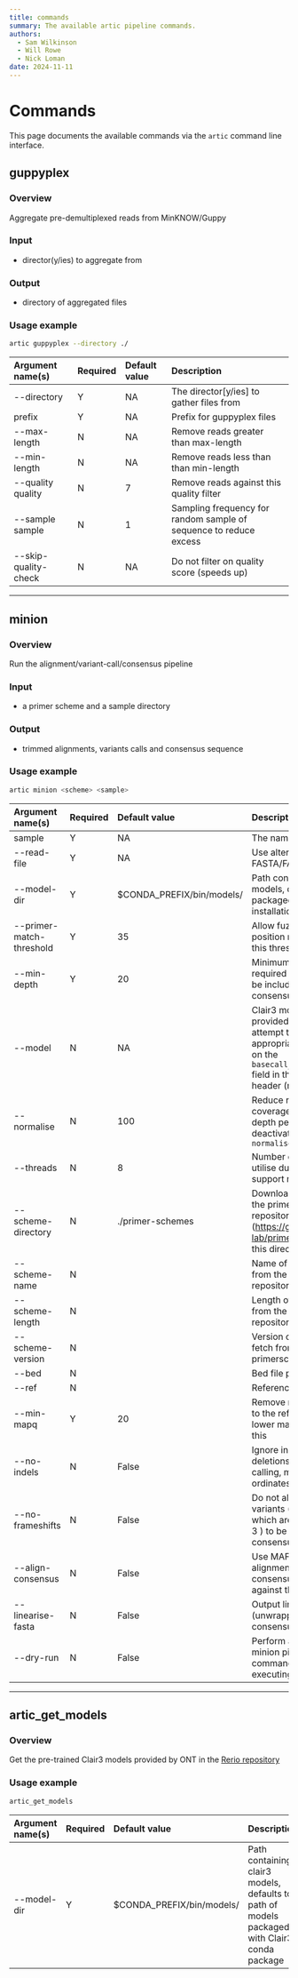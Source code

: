 ```yaml
---
title: commands
summary: The available artic pipeline commands.
authors:
  - Sam Wilkinson
  - Will Rowe
  - Nick Loman
date: 2024-11-11
---
```


# Commands

This page documents the available commands via the `artic` command line interface.

## guppyplex

### Overview

Aggregate pre-demultiplexed reads from MinKNOW/Guppy

### Input

- director(y/ies) to aggregate from

### Output

- directory of aggregated files

### Usage example

```bash
artic guppyplex --directory ./
```

| Argument name(s)     | Required | Default value | Description                                                       |
| :------------------- | :------- | :------------ | :---------------------------------------------------------------- |
| --directory          | Y        | NA            | The director[y/ies] to gather files from                          |
| prefix               | Y        | NA            | Prefix for guppyplex files                                        |
| --max-length         | N        | NA            | Remove reads greater than max-length                              |
| --min-length         | N        | NA            | Remove reads less than than min-length                            |
| --quality quality    | N        | 7             | Remove reads against this quality filter                          |
| --sample sample      | N        | 1             | Sampling frequency for random sample of sequence to reduce excess |
| --skip-quality-check | N        | NA            | Do not filter on quality score (speeds up)                        |

---

## minion

### Overview

Run the alignment/variant-call/consensus pipeline

### Input

- a primer scheme and a sample directory

### Output

- trimmed alignments, variants calls and consensus sequence

### Usage example

```bash
artic minion <scheme> <sample>
```

| Argument name(s)         | Required | Default value             | Description                                                                                                                                                                              |
| :----------------------- | :------- | :------------------------ | :--------------------------------------------------------------------------------------------------------------------------------------------------------------------------------------- |
| sample                   | Y        | NA                        | The name of the sample                                                                                                                                                                   |
| --read-file              | Y        | NA                        | Use alternative FASTA/FASTQ file to <sample>.fasta                                                                                                                                       |
| --model-dir              | Y        | $CONDA_PREFIX/bin/models/ | Path containing clair3 models, defaults to models packaged with conda installation                                                                                                       |
| --primer-match-threshold | Y        | 35                        | Allow fuzzy primer position matching within this threshold                                                                                                                               |
| --min-depth              | Y        | 20                        | Minimum coverage required for a position to be included in the consensus sequence                                                                                                        |
| --model                  | N        | NA                        | Clair3 model to use, if not provided the pipeline will attempt to determine the appropriate model based on the `basecall_model_version_id` field in the input FASTQ header (recommended) |
| --normalise              | N        | 100                       | Reduce reference coverage to this mean depth per amplicon, deactivate with `--normalise 0`                                                                                               |
| --threads                | N        | 8                         | Number of threads to utilise during steps which support multiprocessing                                                                                                                  |
| --scheme-directory       | N        | ./primer-schemes          | Download schemes from the primerschemes repository (https://github.com/quick-lab/primerschemes/) to this directory                                                                       |
| --scheme-name            | N        |                           | Name of scheme to fetch from the primerschemes repository                                                                                                                                |
| --scheme-length          | N        |                           | Length of scheme to fetch from the primerschemes repository                                                                                                                              |
| --scheme-version         | N        |                           | Version of the scheme to fetch from the primerschemes repository                                                                                                                         |
| --bed                    | N        |                           | Bed file path                                                                                                                                                                            |
| --ref                    | N        |                           | Reference fasta path                                                                                                                                                                     |
| --min-mapq               | Y        | 20                        | Remove reads which map to the reference with a lower mapping quality than this                                                                                                           |
| --no-indels              | N        | False                     | Ignore insertions and deletions during variant calling, maintains the co-ordinates of the ref                                                                                            |
| --no-frameshifts         | N        | False                     | Do not allow frameshift variants (indels of lengths which are non divisible be 3 ) to be added to the consensus                                                                          |
| --align-consensus        | N        | False                     | Use MAFFT to produce an alignment of the produced consensus sequence against the reference                                                                                               |
| --linearise-fasta        | N        | False                     | Output linearised (unwrapped) FASTA consensus files                                                                                                                                      |
| --dry-run                | N        | False                     | Perform a dry run of the minion pipeline, outputing commands to a log but not executing them                                                                                             |

---

## artic_get_models

### Overview

Get the pre-trained Clair3 models provided by ONT in the [Rerio repository](https://github.com/nanoporetech/rerio/tree/master/clair3_models) 

### Usage example

```bash
artic_get_models
```

| Argument name(s) | Required | Default value             | Description                                                                                  |
| :--------------- | :------- | :------------------------ | :------------------------------------------------------------------------------------------- |
| --model-dir      | Y        | $CONDA_PREFIX/bin/models/ | Path containing clair3 models, defaults to path of models packaged with Clair3 conda package |